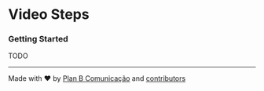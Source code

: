 # Video Steps

### Getting Started
TODO

---
Made with ♥ by [Plan B Comunicação](http://www.planb.com.br) and [contributors](https://github.com/PlanBCom/video-steps/graphs/contributors)
